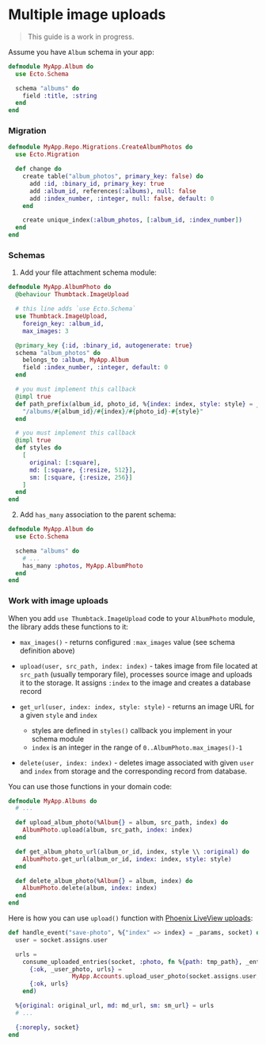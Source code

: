 # Multiple image uploads

> This guide is a work in progress.

Assume you have `Album` schema in your app:

```elixir
defmodule MyApp.Album do
  use Ecto.Schema

  schema "albums" do
    field :title, :string
  end
end
```


### Migration

```elixir
defmodule MyApp.Repo.Migrations.CreateAlbumPhotos do
  use Ecto.Migration

  def change do
    create table("album_photos", primary_key: false) do
      add :id, :binary_id, primary_key: true
      add :album_id, references(:albums), null: false
      add :index_number, :integer, null: false, default: 0
    end

    create unique_index(:album_photos, [:album_id, :index_number])
  end
end
```


### Schemas

1. Add your file attachment schema module:

```elixir
defmodule MyApp.AlbumPhoto do
  @behaviour Thumbtack.ImageUpload

  # this line adds `use Ecto.Schema`
  use Thumbtack.ImageUpload,
    foreign_key: :album_id,
    max_images: 3

  @primary_key {:id, :binary_id, autogenerate: true}
  schema "album_photos" do
    belongs_to :album, MyApp.Album
    field :index_number, :integer, default: 0
  end

  # you must implement this callback
  @impl true
  def path_prefix(album_id, photo_id, %{index: index, style: style} = _args) do
    "/albums/#{album_id}/#{index}/#{photo_id}-#{style}"
  end

  # you must implement this callback
  @impl true
  def styles do
    [
      original: [:square],
      md: [:square, {:resize, 512}],
      sm: [:square, {:resize, 256}]
    ]
  end
end
```

2. Add `has_many` association to the parent schema:


```elixir
defmodule MyApp.Album do
  use Ecto.Schema

  schema "albums" do
    # ...
    has_many :photos, MyApp.AlbumPhoto
  end
end

```


### Work with image uploads

When you add `use Thumbtack.ImageUpload` code to your `AlbumPhoto` module, the library 
adds these functions to it:

 * `max_images()` - returns configured `:max_images` value (see schema definition above)

 * `upload(user, src_path, index: index)` - takes image from file located at `src_path`
 (usually temporary file), processes source image and uploads it to the storage. It assigns
 `:index` to the image and creates a database record

 * `get_url(user, index: index, style: style)` - returns an image URL for a given `style` and `index`
   * styles are defined in `styles()` callback you implement in your schema module
   * `index` is an integer in the range of `0..AlbumPhoto.max_images()-1`

 * `delete(user, index: index)` - deletes image associated with given `user` and `index` from storage
 and the corresponding record from database.

 You can use those functions in your domain code:

```elixir
defmodule MyApp.Albums do
  # ...

  def upload_album_photo(%Album{} = album, src_path, index) do
    AlbumPhoto.upload(album, src_path, index: index)
  end

  def get_album_photo_url(album_or_id, index, style \\ :original) do
    AlbumPhoto.get_url(album_or_id, index: index, style: style)
  end

  def delete_album_photo(%Album{} = album, index) do
    AlbumPhoto.delete(album, index: index)
  end
end
```

Here is how you can use `upload()` function with
[Phoenix LiveView uploads](https://hexdocs.pm/phoenix_live_view/uploads.html):

```elixir
def handle_event("save-photo", %{"index" => index} = _params, socket) do
  user = socket.assigns.user

  urls = 
    consume_uploaded_entries(socket, :photo, fn %{path: tmp_path}, _entry ->
      {:ok, _user_photo, urls} = 
                  MyApp.Accounts.upload_user_photo(socket.assigns.user, tmp_path, index)
      {:ok, urls}
    end)

  %{original: original_url, md: md_url, sm: sm_url} = urls
  # ...

  {:noreply, socket}
end
```
